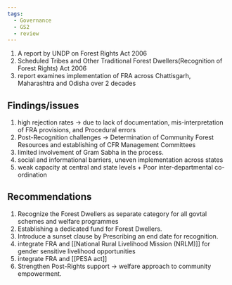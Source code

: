 ```yaml
---
tags:
  - Governance
  - GS2
  - review
---
```

1. A report by UNDP on Forest Rights Act 2006
2. Scheduled Tribes and Other Traditional Forest Dwellers(Recognition of Forest Rights) Act 2006
3. report examines implementation of FRA across Chattisgarh, Maharashtra and Odisha over 2 decades
## Findings/issues
1. high rejection rates -> due to lack of documentation, mis-interpretation of FRA provisions, and Procedural errors
2. Post-Recognition challenges -> Determination of Community Forest Resources and establishing of CFR Management Committees
3. limited involvement of Gram Sabha in the process.
4. social and informational barriers, uneven implementation across states
5. weak capacity at central and state levels + Poor inter-departmental co-ordination 
## Recommendations
1. Recognize the Forest Dwellers as separate category for all govtal schemes and welfare programmes
2. Establishing a dedicated fund for Forest Dwellers.
3. Introduce a sunset clause by Prescribing an end date for recognition.
4. integrate FRA and [[National Rural Livelihood Mission (NRLM)]] for gender sensitive livelihood opportunities
5. integrate FRA and [[PESA act]]
6. Strengthen Post-Rights support -> welfare approach to community empowerment.